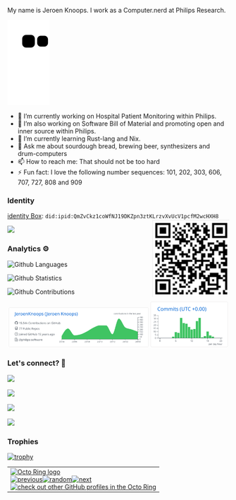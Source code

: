 My name is Jeroen Knoops. I work as a Computer.nerd at Philips Research.

![Snake animation](https://github.com/JeroenKnoops/JeroenKnoops/blob/output/github-contribution-grid-snake.svg)

- 🔭 I’m currently working on Hospital Patient Monitoring within Philips.
- 🔭 I’m also working on Software Bill of Material and promoting open and inner source within Philips.
- 🌱 I’m currently learning Rust-lang and Nix.
- 💬 Ask me about sourdough bread, brewing beer, synthesizers and drum-computers
- 📫 How to reach me: That should not be too hard
- ⚡ Fun fact: I love the following number sequences: 101, 202, 303, 606, 707, 727, 808 and 909

### Identity

[identity Box](https://idbox.online): `did:ipid:QmZvCkz1coWfNJ19DKZpn3ztKLrzvXvUcV1pcfM2wcHXH8`
<img src="./idbox-jeroen.png" align="right" width="175px" height="175px">

![](http://estruyf-github.azurewebsites.net/api/VisitorHit?user=JeroenKnoops&repo=JeroenKnoops&countColorcountColor)

### Analytics ⚙️

![Github Languages](https://github-readme-stats.vercel.app/api/top-langs/?username=JeroenKnoops&layout=compact&count_private=true)

![Github Statistics](https://github-readme-stats.vercel.app/api/?username=JeroenKnoops&count_private=true&show_icons=true)

![Github Contributions](https://github-readme-streak-stats.herokuapp.com/?user=JeroenKnoops&hide_border=true)

<p align="center">
  <img width="63%" src="profile-summary-card-output/github/0-profile-details.svg" />
  <img width="35%" src="profile-summary-card-output/github/4-productive-time.svg" />
</p>

### Let's connect? 🤝

<p align="left">

<a href="https://www.linkedin.com/in/jeroenknoops/"><img src="https://img.shields.io/badge/-LinkedIn-0077B5?style=flat&logo=Linkedin&logoColor=white"/></a>

<a href="https://twitter.com/johnnybusca"><img src="https://img.shields.io/badge/-Twitter-%231DA1F2?style=flat&logo=twitter&logoColor=white"/></a>

<a href="https://www.instagram.com/johnnybusca/"><img src="https://img.shields.io/badge/-Instagram-E4405F?style=flat&logo=instagram&logoColor=white"/></a>

<a href="https://www.facebook.com/jeroen.knoops"><img src="https://img.shields.io/badge/-Facebook-1877F2?style=flat&logo=facebook&logoColor=white"/></a>

</p>

### Trophies

[![trophy](https://github-profile-trophy.vercel.app/?username=jeroenknoops)](https://github.com/ryo-ma/github-profile-trophy)


<table><tbody><tr><td><a href="https://octo-ring.com/"><img src="https://octo-ring.com/static/img/widget/top.png" width="99%" alt="Octo Ring logo" align="top"></a><br><a href="https://octo-ring.com/p/JeroenKnoops/prev"><img src="https://octo-ring.com/static/img/widget/prev.png" width="33%" alt="previous" align="top" title="previous profile"></a><a href="https://octo-ring.com/p/JeroenKnoops/random"><img src="https://octo-ring.com/static/img/widget/random.png" width="33%" alt="random" align="top" title="random profile"></a><a href="https://octo-ring.com/p/JeroenKnoops/next"><img src="https://octo-ring.com/static/img/widget/next.png" width="33%" alt="next" align="top" title="next profile"></a><br><a href="https://octo-ring.com/"><img src="https://octo-ring.com/static/img/widget/bottom.png" width="99%" alt="check out other GitHub profiles in the Octo Ring" align="top"></a></td></tr></tbody></table>
